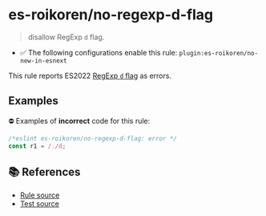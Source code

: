 # es-roikoren/no-regexp-d-flag
> disallow RegExp `d` flag.

- ✅ The following configurations enable this rule: `plugin:es-roikoren/no-new-in-esnext`

This rule reports ES2022 [RegExp `d` flag](https://github.com/tc39/proposal-regexp-match-indices#readme) as errors.

## Examples

⛔ Examples of **incorrect** code for this rule:

```js
/*eslint es-roikoren/no-regexp-d-flag: error */
const r1 = /./d;
```

## 📚 References

- [Rule source](https://github.com/roikoren755/eslint-plugin-es/blob/v2.0.7/src/rules/no-regexp-d-flag.ts)
- [Test source](https://github.com/roikoren755/eslint-plugin-es/blob/v2.0.7/tests/src/rules/no-regexp-d-flag.ts)
